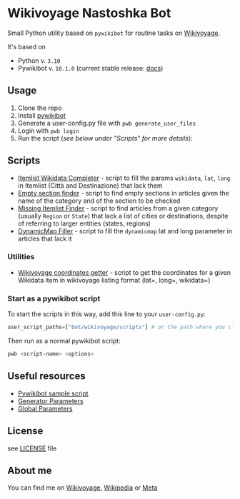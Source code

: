 # Wikivoyage Nastoshka Bot

Small Python utility based on `pywikibot` for routine tasks on [Wikivoyage](https://it.wikivoyage.org/).

It's based on 

- Python v. `3.10`
- Pywikibot v. `10.1.0` (current stable release: [docs](https://doc.wikimedia.org/pywikibot/stable/))

## Usage

1. Clone the repo
1. Install [pywikibot](https://www.mediawiki.org/wiki/Manual:Pywikibot/Installation#Install_Pywikibot)
2. Generate a user-config.py file with `pwb generate_user_files`
3. Login with `pwb login`
4. Run the script (*see below under "Scripts" for more details*):

## Scripts

- [Itemlist Wikidata Completer](bot/wikivoyage/scripts/ItemlistWikidataCompleter.md) - script to fill the params `wikidata`, `lat`, `long` in Itemlist (Città and Destinazione) that lack them
- [Empty section finder](bot/wikivoyage/scripts/EmptySectionFinder.md) - script to find empty sections in articles given the 
name of the category and of the section to be checked
- [Missing Itemlist Finder](bot/wikivoyage/scripts/MissingItemlistFinder.md) - script to find articles from a given category (usually `Region` or `State`) 
that lack a list of cities or destinations, despite of referring to larger entities (states, regions)
- [DynamicMap Filler](bot/wikivoyage/scripts/DynamicMapFiller.md) - script to fill the `dynamicmap` lat and long parameter in articles that lack it


### Utilities

- [Wikivoyage coordinates getter](bot/wikidata/scripts/GetCoordinatesForWikivoyage.md) - script to get the coordinates for a given Wikidata item
in wikivoyage listing format (lat=, long=, wikidata=)

### Start as a pywikibot script

To start the scripts in this way, add this line to your `user-config.py`:

```python
user_script_paths=["bot/wikivoyage/scripts"] # or the path where you cloned the script
```

Then run as a normal pywikibot script:

```bash
pwb <script-name> <options>
```

## Useful resources

- [Pywikibot sample script](https://doc.wikimedia.org/pywikibot/stable/library_usage.html)
- [Generator Parameters](https://doc.wikimedia.org/pywikibot/stable/api_ref/pywikibot.pagegenerators.html#generator-options)
- [Global Parameters](https://doc.wikimedia.org/pywikibot/stable/global_options.html)

## License
see [LICENSE](LICENSE) file


## About me

You can find me on [Wikivoyage](https://it.wikivoyage.org/wiki/Utente:Nastoshka), 
[Wikipedia](https://it.wikipedia.org/wiki/Utente:Nastoshka) or [Meta](https://meta.wikimedia.org/wiki/User:Nastoshka)